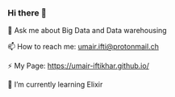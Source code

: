 ### Hi there 👋

💬 Ask me about Big Data and Data warehousing

📫 How to reach me: <umair.ifti@protonmail.ch>

⚡ My Page: <https://umair-iftikhar.github.io/>

🌱 I’m currently learning Elixir
